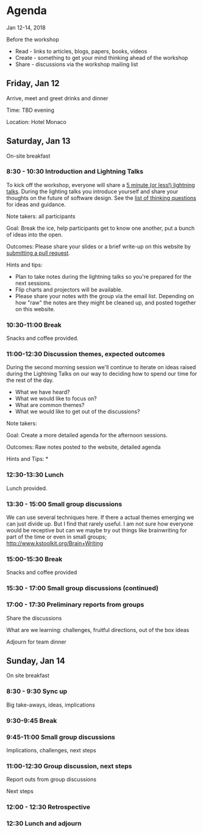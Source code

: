 # Agenda 

Jan 12-14, 2018

Before the workshop
* Read - links to articles, blogs, papers, books, videos
* Create - something to get your mind thinking ahead of the workshop
* Share - discussions via the workshop mailing list

## Friday, Jan 12

Arrive, meet and greet drinks and dinner

Time: TBD evening

Location: Hotel Monaco

## Saturday, Jan 13

On-site breakfast

### 8:30 - 10:30 Introduction and Lightning Talks

To kick off the workshop, everyone will share a [5 minute (or less!) lightning talks](https://github.com/michaelkeeling/future-of-software-design-workshop-2017/blob/master/participation.md#lighting-talks).  During the lighting talks you introduce yourself and share your thoughts on the future of software design.  See the [list of thinking questions](https://github.com/michaelkeeling/future-of-software-design-workshop-2017/blob/master/participation.md#ideas-for-your-lightning-talk) for ideas and guidance.

Note takers: all participants

Goal: Break the ice, help participants get to know one another, put a bunch of ideas into the open.

Outcomes: Please share your slides or a brief write-up on this website by [submitting a pull request](https://help.github.com/articles/about-pull-requests/).

Hints and tips:
* Plan to take notes during the lightning talks so you're prepared for the next sessions.
* Flip charts and projectors will be available.
* Please share your notes with the group via the email list.  Depending on how "raw" the notes are they might be cleaned
  up, and posted together on this website.

### 10:30-11:00 Break

Snacks and coffee provided.


### 11:00-12:30 Discussion themes, expected outcomes

During the second morning session we'll continue to iterate on ideas raised during the Lightning Talks on our way to deciding how to spend our time for the rest of the day.

* What we have heard?
* What we would like to focus on?
* What are common themes?
* What we would like to get out of the discussions?

Note takers: 

Goal: Create a more detailed agenda for the afternoon sessions.

Outcomes: Raw notes posted to the website, detailed agenda

Hints and Tips:
*



### 12:30-13:30 Lunch

Lunch provided.


### 13:30 - 15:00 Small group discussions


We can use several techniques here. If there a actual themes emerging we can just divide up. But I find that rarely useful. I am not sure how everyone would be receptive but can we maybe try out things like brainwriting for part of the time or even in small groups;
http://www.kstoolkit.org/Brain+Writing

### 15:00-15:30 Break

Snacks and coffee provided

### 15:30 - 17:00 Small group discussions (continued)


### 17:00 - 17:30 Preliminary reports from groups

Share the discussions

What are we learning: challenges, fruitful directions, out of the box ideas

Adjourn for team dinner

## Sunday, Jan 14

On site breakfast

### 8:30 - 9:30 Sync up

Big take-aways, ideas, implications

### 9:30-9:45 Break 

### 9:45-11:00 Small group discussions

Implications, challenges, next steps

### 11:00-12:30 Group discussion, next steps

Report outs from group discussions

Next steps

### 12:00 - 12:30 Retrospective

### 12:30 Lunch and adjourn
